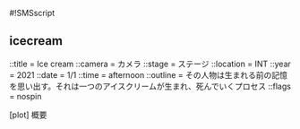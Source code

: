 #!SMSscript

## icecream

::title = Ice cream
::camera = カメラ
::stage = ステージ
::location = INT
::year = 2021
::date = 1/1
::time = afternoon
::outline = その人物は生まれる前の記憶を思い出す。それは一つのアイスクリームが生まれ、死んでいくプロセス
::flags = nospin

[plot]
概要



